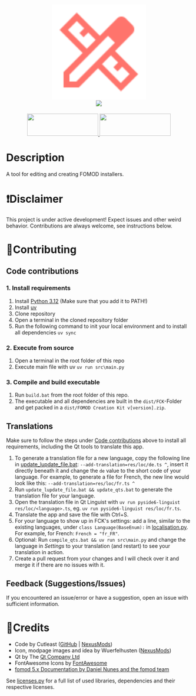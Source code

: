 <p align="center">
  <picture>
    <img alt="" src="res/icons/icon.svg" width=256 height=256>
  </picture>
  <br>
  <img src="https://i.imgur.com/X2DgVAF.png" width="1000px" />
  <br>
  <br>
  <a href="https://discord.gg/pqEHdWDf8z"><img src="https://i.imgur.com/VMdA0q7.png" width="193px" height="60px"/> </a>
  <!-- <a href="https://www.nexusmods.com/site/mods/545/"><img src="https://i.imgur.com/STsBXT6.png" height="60px"/> </a> -->
  <a href="https://ko-fi.com/cutleast"><img src="https://i.imgur.com/KcPrhK5.png" width="193px" height="60px"/> </a>
  <br>
</p>

# Description

A tool for editing and creating FOMOD installers.

# ❗Disclaimer

This project is under active development! Expect issues and other weird behavior.
Contributions are always welcome, see instructions below.

# 🫶Contributing

## Code contributions

### 1. Install requirements

1. Install [Python 3.12](https://www.python.org/downloads/) (Make sure that you add it to PATH!)
2. Install [uv](https://github.com/astral-sh/uv#installation)
3. Clone repository
4. Open a terminal in the cloned repository folder
5. Run the following command to init your local environment and to install all dependencies
   `uv sync`

### 2. Execute from source

1. Open a terminal in the root folder of this repo
2. Execute main file with uv
   `uv run src\main.py`

### 3. Compile and build executable

1. Run `build.bat` from the root folder of this repo.
2. The executable and all dependencies are built in the `dist/FCK`-Folder and get packed in a `dist/FOMOD Creation Kit v[version].zip`.

## Translations

Make sure to follow the steps under [Code contributions](#code-contributions) above to install all requirements, including the Qt tools to translate this app.

1. To generate a translation file for a new language, copy the following line in [update_lupdate_file.bat](./update_lupdate_file.bat):
`--add-translation=res/loc/de.ts ^`, insert it directly beneath it and change the `de` value to the short code of your language.
For example, to generate a file for French, the new line would look like this: `--add-translation=res/loc/fr.ts ^`
2. Run `update_lupdate_file.bat && update_qts.bat` to generate the translation file for your language.
3. Open the translation file in Qt Linguist with `uv run pyside6-linguist res/loc/<language>.ts`, eg. `uv run pyside6-linguist res/loc/fr.ts`.
4. Translate the app and save the file with Ctrl+S.
5. For your language to show up in FCK's settings: add a line, similar to the existing languages, under `class Language(BaseEnum):` in [localisation.py](./src/core/utilities/localisation.py). For example, for French: `French = "fr_FR"`.
6. Optional: Run `compile_qts.bat && uv run src\main.py` and change the language in *Settings* to your translation (and restart) to see your translation in action.
7. Create a pull request from your changes and I will check over it and merge it if there are no issues with it.

## Feedback (Suggestions/Issues)

If you encountered an issue/error or have a suggestion, open an issue with sufficient information.

# 🔗Credits

- Code by Cutleast ([GitHub](https://github.com/Cutleast) | [NexusMods](https://next.nexusmods.com/profile/Cutleast))
- Icon, modpage images and idea by Wuerfelhusten ([NexusMods](https://next.nexusmods.com/profile/Wuerfelhusten))
- Qt by The [Qt Company Ltd](https://qt.io)
- FontAwesome Icons by [FontAwesome](https://github.com/FortAwesome/Font-Awesome)
- [fomod 5.x Documentation by Daniel Nunes and the fomod team](https://fomod-docs.readthedocs.io/en/latest/index.html)

See [licenses.py](./src/core/utilities/licenses.py) for a full list of used libraries, dependencies and their respective licenses.


